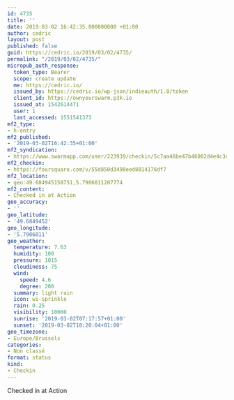 ```yaml
---
id: 4735
title: ''
date: 2019-03-02 16:42:35.000000000 +01:00
author: cedric
layout: post
published: false
guid: https://cedric.io/2019/03/02/4735/
permalink: "/2019/03/02/4735/"
micropub_auth_response:
  token_type: Bearer
  scope: create update
  me: https://cedric.io/
  issued_by: https://cedric.io/wp-json/indieauth/1.0/token
  client_id: https://ownyourswarm.p3k.io
  issued_at: 1542614471
  user: 1
  last_accessed: 1551541373
mf2_type:
- h-entry
mf2_published:
- '2019-03-02T16:42:35+01:00'
mf2_syndication:
- https://www.swarmapp.com/user/223939/checkin/5c7aa46be47b46002d4e4c3c
mf2_checkin:
- https://foursquare.com/v/55d850d3498eed8814176df7
mf2_location:
- geo:49.684945158751,5.7906011207774
mf2_content:
- Checked in at Action
geo_accuracy:
- ''
geo_latitude:
- '49.6849452'
geo_longitude:
- '5.7906011'
geo_weather:
  temperature: 7.63
  humidity: 100
  pressure: 1015
  cloudiness: 75
  wind:
    speed: 4.6
    degree: 200
  summary: light rain
  icon: wi-sprinkle
  rain: 0.25
  visibility: 10000
  sunrise: '2019-03-02T07:17:57+01:00'
  sunset: '2019-03-02T18:20:04+01:00'
geo_timezone:
- Europe/Brussels
categories:
- Non classé
format: status
kind:
- Checkin
---
```

Checked in at Action